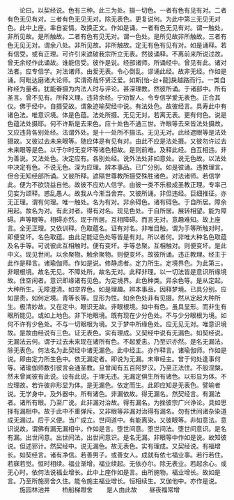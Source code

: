 <!-- { "loadSidebar": true } -->
　　论曰。以契经说。色有三种。此三为处。摄一切色。一者有色有见有对。二者有色无见有对。三者有色无见无对。除无表色。更复说何。为此中第三无见无对色。此中上座。率自妄情。改换正文。作如是诵。一者有色无见有对。谓一触处。非所见故。是所触故。二者有色有见无对。谓一色处。是所见故非所触故。三者有色无见无对。谓余八处。非所见故。非所触故。定无有色有见有对。如是诵释。若有信受。或有正理。可许引来遮破我宗所立无表。然彼诵释。不离前来所说过故。曾无余经作此诵故。谁能信受。彼作是说。经部诸师。所诵经中。曾见有此。诸对法者。应专信学。对法诸师。由爱无表。令心倒乱。谬诵此经。故非无经。作如是诵。阿毗达磨诸大论师。实谓奇哉怀贤泛爱。如斯[怡-台+龍]戾越路而行。一类自称经为量者。犹能眷摄为内法人时与评论。甚深理教。然彼所诵。于诸部中。所有圣言。曾不见有。所释义理。违背余经。宁劝智人。令专信学爱无表色。正合其仪。佛于经中。自摄受故。谓象迹喻契经中说。有法处色。故彼经言。具寿此中有诸色法。唯意识境。体是色蕴。法处所摄。无见无对。若离无表。更有何色。说是色蕴法处摄耶。何不许斯是去来色。应十处色不通三世。许眼等去来皆法处摄故。又应违背各别处经。法谓外处。是十一处所不摄法。无见无对。此经遮眼等是法处摄故。又彼过去未来眼等。随应体是有见有对。由此不应是法处摄。又彼勿许过去未来眼等是色。以于尔时无变坏等诸色相故。是则前难。及释此经。自互相违。非为善说。又法处色。决定应有。各别处经。说外法处非如意处。说无色故。以法处中决定有色。不说无色。深为应理。辨本事品。已广分别。如是彼诵。违教理言。但合无知经部所诵。又彼所释。遮隔世尊教所摄受殊胜诸色。对法诸师。若信学此。便为不欲饶益自他。故彼不应劝人信学。由彼一类不乐极成圣教正理。专率己见妄为颂释。惑乱愚人。故我从今渐当舍弃。又彼所诵。非但违经。巨细推征。亦无正理。谓有何理。唯一触处。名为有对。非余碍色。诸有碍色。于自所居。障余用起。故名为对。有此对者。得有对名。现见色处。于自所居。展转相望。能为障碍。声等眼等。相碍亦然。现于所居。互相障碍。而言无对。意趣难知。故上座言。全无正理。又依训释。色取蕴名。证有对名。非唯目触。谓为手等所触对时。即便变坏。名色取蕴。由此足能证色处等皆是有对。所以者何。非唯大种名色取蕴及名手等。可说彼此互相触时。便有变坏。手等总聚。互相触对。则便变坏。是此中义。现见世间。以余聚物。触余聚物。则便变坏。故彼所诵。违正教理。经主于此作是释言。诸瑜伽师。作如是说。修静虑者。定力所生。定境界色。为此第三。非眼根境。故名无见。不障处所。故名无对。此释非理。以一切法皆是意识所缘境故。住空闲者。意识即缘诸有见色。为定境界。此色种类。异余色等。是从定起。大种所生。无障澄清。如空界色。如是理趣。辨本事品。因释梦境。已具分别。应如是责。如何定境。青等长等。显形为性。如余色处非有见摄。然从定起大种所生。极清妙故。又在定中。眼识无故。非眼根境。如中有色。虽具显形。而非生有眼所能见。或如上地色。非下地眼境。既有现在少分色处。不与少分眼根为境。如何不许有少色处。不与一切眼根为境。又于梦中所缘色处。应无见无对。唯意识境故。是故由经说有三色。证无表色。实有理成。又契经中说有无漏色。如契经说。无漏法云何。谓于过去未来现在诸所有色。不起爱恚。乃至识亦然。是名无漏法。除无表色。何法名为此契经中诸无漏色。此中经主。亦作释言。诸瑜伽师。作如是说。即由定力所生色中。依无漏定者。即说为无漏。未审经主。曾于何处逢事何等。诸瑜伽师数引彼言会通圣教。旦曾闻有五百阿罗汉。乃至正法住。不般涅槃。然未曾闻彼有此说。设有此说。于理无违。无漏定俱生所有诸色。以形显为体。不应理故。若许彼非形显为体。是无漏色。依定而生。此即应知是无表色。譬喻者说。无学身中。及外器中。所有诸色。非漏依故。得无漏名。然契经言。有漏法者。诸所有眼。乃至广说。此非漏对治故。得有漏名。为挫彼宗广兴诤论。具如思择有漏相中。故于此中不重弹斥。又非眼等非漏对治得有漏名。勿有世间诸杂染道成无漏过。后于义便。当广成立。世间道中。有能离染。又彼眼等。非如意法。意识说故。谓佛有漏无漏相中。作如是言。堕世间意。堕世间法。堕世间意识。是名有漏。出世间意。出世间法。出世间意识。是名无漏。非眼等中作如是说。故知彼说。但述邪计。然契经中。说无漏色。故无表色。实有理成。又契经说。有福增长。如契经言。诸有净信。若善男子。或善女人。成就有依七福业事。若行若住。若寐若觉。恒时相续。福业渐增。福业续起。无依亦尔。除无表业。若起余心。或无心时。依何法说福业增长。此中上座作如是言。由所施物。福业增长。故如是言。乃至所施房舍久住。能令施主福业增长。恒相续生。又伽他中。亦作是说。
　　施园林池井　　桥船梯蹬舍
　　是人由此故　　昼夜福常增
